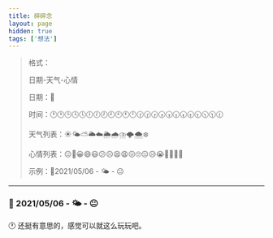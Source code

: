 ```yaml
---
title: 碎碎念
layout: page
hidden: true
tags: ['想法']
---
```


>格式：
>
>日期-天气-心情
>
>日期：📅
>
>时间：🕐🕑🕒🕓🕔🕕🕖🕗🕘🕙🕚🕛🕜🕝🕞🕟🕠🕡🕢🕣🕤🕥🕦🕧
>
>天气列表：☀️🌤⛅️🌥☁️🌦🌧⛈🌩🌨❄️
>
>心情列表：😐🙂😀😄😃😕☹️😫😩😖🙄😑😥😭😤🧐🥳😬
>
>示例：📅2021/05/06 - 🌤 - 😐

---

### 📅 2021/05/06 - 🌤 - 😐

🕐 还挺有意思的，感觉可以就这么玩玩吧。